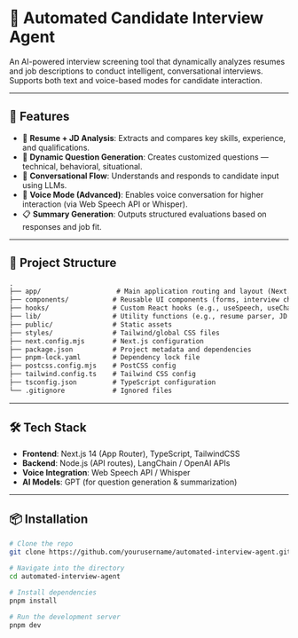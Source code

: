 # 🧠 Automated Candidate Interview Agent

An AI-powered interview screening tool that dynamically analyzes resumes and job descriptions to conduct intelligent, conversational interviews. Supports both text and voice-based modes for candidate interaction.

---

## 🚀 Features

- 📄 **Resume + JD Analysis**: Extracts and compares key skills, experience, and qualifications.
- 💬 **Dynamic Question Generation**: Creates customized questions — technical, behavioral, situational.
- 🧠 **Conversational Flow**: Understands and responds to candidate input using LLMs.
- 🎤 **Voice Mode (Advanced)**: Enables voice conversation for higher interaction (via Web Speech API or Whisper).
- 📋 **Summary Generation**: Outputs structured evaluations based on responses and job fit.

---

## 🧱 Project Structure

```txt
.
├── app/                   # Main application routing and layout (Next.js App Router)
├── components/           # Reusable UI components (forms, interview chat, cards)
├── hooks/                # Custom React hooks (e.g., useSpeech, useChatFlow)
├── lib/                  # Utility functions (e.g., resume parser, JD analyzer)
├── public/               # Static assets
├── styles/               # Tailwind/global CSS files
├── next.config.mjs       # Next.js configuration
├── package.json          # Project metadata and dependencies
├── pnpm-lock.yaml        # Dependency lock file
├── postcss.config.mjs    # PostCSS config
├── tailwind.config.ts    # Tailwind CSS config
├── tsconfig.json         # TypeScript configuration
└── .gitignore            # Ignored files


```
---

## 🛠️ Tech Stack

- **Frontend**: Next.js 14 (App Router), TypeScript, TailwindCSS
- **Backend**: Node.js (API routes), LangChain / OpenAI APIs
- **Voice Integration**: Web Speech API / Whisper
- **AI Models**: GPT (for question generation & summarization)

---

## 📦 Installation

```bash
# Clone the repo
git clone https://github.com/yourusername/automated-interview-agent.git

# Navigate into the directory
cd automated-interview-agent

# Install dependencies
pnpm install

# Run the development server
pnpm dev
